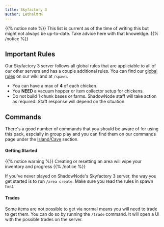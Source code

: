 ```yaml
---
title: Skyfactory 3
author: LethalMrM
---
```


{{% notice note %}}
This list is current as of the time of writing this but might not always be up-to-date. Take advice here with that knoweldge.
{{% /notice %}}

## Important Rules

Our Skyfactory 3 server follows all global rules that are appliciable to all of our other servers and has a couple additional rules. You can find our [global rules](/rules) on our wiki and at `/spawn`.

  * You can have a max of **4** of each chicken. 
  * You **NEED** a  vacuum hopper or item collector setup for chickens.
  * Do not build 1 chunk bases or farms. ShadowNode staff will take action as required. Staff response will depend on the situation.

## Commands

There's a good number of commands that you should be aware of for using this pack, espcially in group play and you can find them on our commands page under the [Island/Cave](/home/commands/#islandcave-area) section. 

#### Getting Started

{{% notice warning %}}
Creating or resetting an area will wipe your inventory and progress
{{% /notice %}}

If you've never played on ShadowNode's Skyfactory 3 server, the way you get started is to run `/area create`. Make sure you read the rules in spawn first.

#### Trades

Some items are not possible to get via normal means you will need to trade to get them. You can do so by running the `/trade` command. It will open a UI with the possible trades on the server.